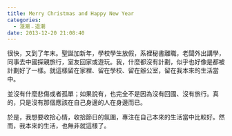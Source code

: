 ```yaml
---
title: Merry Christmas and Happy New Year
categories:
  - 漲潮﹣退潮
date: 2013-12-20 21:08:40
---
```


很快，又到了年末。聖誕加新年，學校學生放假，系裡秘書離職，老闆外出講學，同事去中國探親旅行，室友回家或遊玩。我，什麼都沒有計劃，似乎也好像是都被計劃好了一樣。就這樣留在家裡、留在學校、留在辦公室，留在我本來的生活當中。

並沒有什麼悲傷或者孤單；如果說有，也完全不是因為沒有回國、沒有旅行。真的，只是沒有那個應該在自己身邊的人在身邊而已。

於是，我想要收拾心情，收拾節日的氛圍，專注在自己本來的生活當中比較好。然而，我本來的生活，也無非就這樣了。